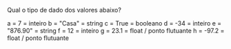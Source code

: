 Qual o tipo de dado dos valores abaixo?

a = 7 = inteiro
b = "Casa" = string
c = True = booleano 
d = -34 = inteiro
e = "876.90" = string
f = 12 = inteiro
g = 23.1 = float / ponto flutuante
h = -97.2 = float / ponto flutuante